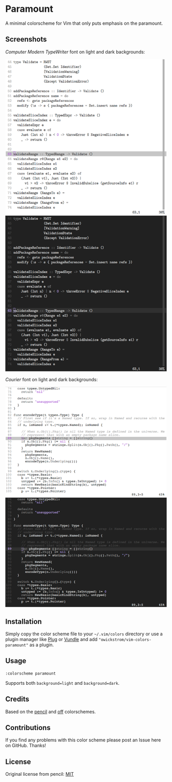 # Paramount

A minimal colorscheme for Vim that only puts emphasis on the paramount.

## Screenshots

*Computer Modern TypeWriter* font on light and dark backgrounds:

![](screenshots/light-cmu.png)
![](screenshots/dark-cmu.png)

*Courier* font on light and dark backgrounds:

![](screenshots/light-courier.png)
![](screenshots/dark-courier.png)

## Installation

Simply copy the color scheme file to your `~/.vim/colors`
directory or use a plugin manager like [Plug][] or [Vundle][] and add
`"owickstrom/vim-colors-paramount"` as a plugin.

[vundle]: https://github.com/gmarik/Vundle.vim
[plug]: https://github.com/junegunn/vim-plug

## Usage

```
:colorscheme paramount
```

Supports both `background=light` and `background=dark`.

## Credits

Based on the [pencil][] and [off][] colorschemes.

[pencil]: https://github.com/reedes/vim-colors-pencil
[off]: https://github.com/reedes/vim-colors-off

## Contributions

If you find any problems with this color scheme please post an Issue here on
GitHub. Thanks!

## License

Original license from pencil: [MIT](LICENSE)
